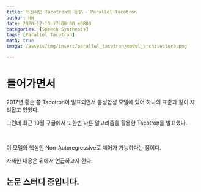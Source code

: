 ```yaml
---
title: 혁신적인 Tacotron의 등장 - Parallel Tacotron
author: HW
date: 2020-12-10 17:00:00 +0800
categories: [Speech Synthesis]
tags: [Parallel Tacotron]
math: true
image: /assets/img/insert/parallel_tacotron/model_architecture.png

---
```




# **들어가면서**

2017년 중순 쯤 Tacotron이 발표되면서 음성합성 모델에 있어 하나의 표준과 같이 자리잡고 있었다.

그런데 최근 10월 구글에서 또한번 다른 알고리즘을 활용한 Tacotron을 발표했다. <br>

<br>

이 모델의 핵심인 Non-Autoregressive로 제어가 가능하다는 점이다.

자세한 내용은 뒤에서 언급하고자 한다.





## 논문 스터디 중입니다.

